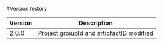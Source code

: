 #Version history

|Version | Description|
|--------|------------|
|2.0.0   | Project groiupId and articfactID modified |